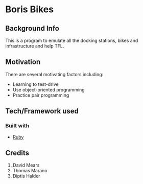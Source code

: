 # Boris Bikes

## Background Info

This is a program to emulate all the docking stations, bikes and infrastructure and help TFL.

## Motivation

There are several motivating factors including:

- Learning to test-drive
- Use object-oriented programming
- Practice pair programming

## Tech/Framework used

### Built with

* [Ruby](https://www.ruby-lang.org/en/)


## Credits

1. David Mears
2. Thomas Marano
3. Diptis Halder
